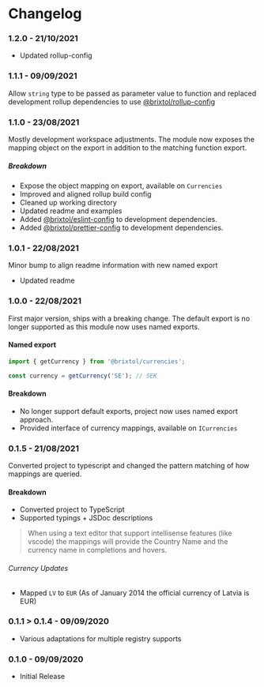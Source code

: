 # Changelog

### 1.2.0 - 21/10/2021

- Updated rollup-config

### 1.1.1 - 09/09/2021

Allow `string` type to be passed as parameter value to function and replaced development rollup dependencies to use [@brixtol/rollup-config](https://github.com/BRIXTOL/rollup-config)

### 1.1.0 - 23/08/2021

Mostly development workspace adjustments. The module now exposes the mapping object on the export in addition to the matching function export.

##### Breakdown

- Expose the object mapping on export, available on `Currencies`
- Improved and aligned rollup build config
- Cleaned up working directory
- Updated readme and examples
- Added [@brixtol/eslint-config](https://github.com/BRIXTOL/eslint-config) to development dependencies.
- Added [@brixtol/prettier-config](https://github.com/BRIXTOL/prettier-config) to development dependencies.

### 1.0.1 - 22/08/2021

Minor bump to align readme information with new named export

- Updated readme

### 1.0.0 - 22/08/2021

First major version, ships with a breaking change. The default export is no longer supported as this module now uses named exports.

#### Named export

```js
import { getCurrency } from '@brixtol/currencies';

const currency = getCurrency('SE'); // SEK
```

#### Breakdown

- No longer support default exports, project now uses named export approach.
- Provided interface of currency mappings, available on `ICurrencies`

### 0.1.5 - 21/08/2021

Converted project to typescript and changed the pattern matching of how mappings are queried.

#### Breakdown

- Converted project to TypeScript
- Supported typings + JSDoc descriptions

> When using a text editor that support intellisense features (like vscode) the mappings will provide the Country Name and the currency name in completions and hovers.

###### Currency Updates

- Mapped `LV` to `EUR` (As of January 2014 the official currency of Latvia is EUR)

### 0.1.1 > 0.1.4 - 09/09/2020

- Various adaptations for multiple registry supports

### 0.1.0 - 09/09/2020

- Initial Release
